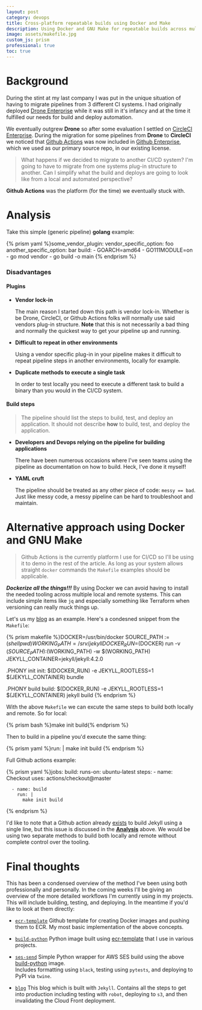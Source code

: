 ```yaml
---
layout: post
category: devops
title: Cross-platform repeatable builds using Docker and Make
description: Using Docker and GNU Make for repeatable builds across multiple platforms
image: assets/makefile.jpg
custom_js: prism
professional: true
toc: true
---
```


# Background

During the stint at my last company I was put in the unique situation of having 
to migrate pipelines from 3 different CI systems. I had originally deployed 
[Drone Enterprise](https://drone.io/) while it was still in it's infancy and at 
the time it fulfilled our needs for build and deploy automation.

We eventually outgrew **Drone** so after some evaluation I settled on [CircleCI 
Enterprise](https://circleci.com). During the migration for some pipelines from 
**Drone** to **CircleCI** we noticed that [Github 
Actions](https://github.com/features/actions) was now included in [Github 
Enterprise](https://github.com/enterprise), which we used as our primary source 
repo, in our existing license. 

> What happens if we decided to migrate to another CI/CD system? I'm going to 
> have to migrate from one systems plug-in structure to another. Can I simplify 
> what the build and deploys are going to look like from a local and automated 
> perspective?

**Github Actions** was the platform (for the time) we eventually stuck with.

# Analysis 

Take this simple (generic pipeline) **golang** example:

{% prism yaml %}some_vendor_plugin:
    vendor_specific_option: foo
    another_specific_option: bar
    build:
      - GOARCH=amd64
      - GO111MODULE=on
      - go mod vendor
      - go build -o main
{% endprism %}

### Disadvantages
#### Plugins

* **Vendor lock-in**

    The main reason I started down this path is vendor lock-in. Whether is be 
    Drone, CircleCI, or Github Actions folks will normally use said vendors 
    plug-in structure. **Note** that this is not necessarily a bad thing and 
    normally the quickest way to get your pipeline up and running.

* **Difficult to repeat in other environments**

    Using a vendor specific plug-in in your pipeline makes it difficult to 
    repeat pipeline steps in another environments, locally for example. 

* **Duplicate methods to execute a single task**

    In order to test locally you need to execute a different task to build a 
    binary than you would in the CI/CD system.

#### Build steps

> The pipeline should list the steps to build, test, and deploy an application.
> It should not describe **how** to build, test, and deploy the application.

* **Developers and Devops relying on the pipeline for building applications**

    There have been numerous occasions where I've seen teams using the pipeline 
    as documentation on how to build. Heck, I've done it myself! 

* **YAML cruft**

    The pipeline should be treated as any other piece of code: `messy == bad`.
    Just like messy code, a messy pipeline can be hard to troubleshoot and 
    maintain.

# Alternative approach using Docker and GNU Make

> Github Actions is the currently platform I use for CI/CD so I'll be using it 
> to demo in the rest of the article. As long as your system allows straight 
> `docker` commands the `Makefile` examples should be applicable.

***Dockerize all the things!!!***  By using Docker we can avoid having to 
install the needed tooling across multiple local and remote systems. This can 
include simple items like `jq` and especially something like Terraform when 
versioning can really muck things up.

Let's us my [blog](https://github.com/replicant0wnz/blog) as an example. Here's 
a condesned snippet from the `Makefile`:

{% prism makefile %}DOCKER=/usr/bin/docker
SOURCE_PATH := $(shell pwd)
WORKING_PATH=/srv/jekyll
DOCKER_RUN=$(DOCKER) run -v $(SOURCE_PATH):$(WORKING_PATH) -w $(WORKING_PATH)
JEKYLL_CONTAINER=jekyll/jekyll:4.2.0

.PHONY init
init:
	$(DOCKER_RUN) -e JEKYLL_ROOTLESS=1 $(JEKYLL_CONTAINER) bundle

.PHONY build
build:
	$(DOCKER_RUN) -e JEKYLL_ROOTLESS=1 $(JEKYLL_CONTAINER) jekyll build
{% endprism %}

With the above `Makefile` we can excute the same steps to build both locally and 
remote. So for local:

{% prism bash %}make init build{% endprism %}

Then to build in a pipeline you'd execute the same thing:

{% prism yaml %}run: |
    make init build
{% endprism %}

Full Github actions example:

{% prism yaml %}jobs:
  build:
    runs-on: ubuntu-latest
    steps:
      - name: Checkout
        uses: actions/checkout@master

      - name: build
        run: |
          make init build
{% endprism %}

I'd like to note that a Github action already 
[exists](https://github.com/marketplace/actions/build-jekyll) to build Jekyll 
using a single line, but this issue is discussed in the [**Analysis**](#analysis) above. We 
would be using two separate methods to build both locally and remote without 
complete control over the tooling.

# Final thoughts

This has been a condensed overview of the method I've been using both 
professionally and personally. In the coming weeks I'll be giving an overview of 
the more detailed workflows I'm currently using in my projects. This will 
include building, testing, and deploying. In the meantime if you'd like to look 
at them directly:

* [`ecr-template`](https://github.com/replicant0wnz/ecr-template) Github 
    template for creating Docker images and pushing them to ECR. My most basic 
    implementation of the above concepts.

* [`build-python`](https://github.com/replicant0wnz/build-python) Python image 
    built using [ecr-template](https://github.com/replicant0wnz/ecr-template) 
    that I use in various projects. 

* [`ses-send`](https://github.com/replicant0wnz/ses-send) Simple Python wrapper 
    for AWS SES build using the above 
    [build-python](https://github.com/replicant0wnz/build-python) image.  
    Includes formatting using `black`, testing using `pytests`, and deploying to 
    PyPI via `twine`.

* [`blog`](https://github.com/replicant0wnz/blog) This blog which is built with 
    `Jekyll`. Contains all the steps to get into production including testing 
    with `robot`, deploying to `s3`, and then invalidating the Cloud Front 
    deployment. 
